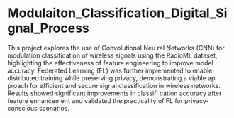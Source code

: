 # Modulaiton_Classification_Digital_Signal_Process
 This project explores the use of Convolutional Neu ral Networks (CNN) for modulation classification of wireless  signals using the RadioML dataset, highlighting the effectiveness  of feature engineering to improve model accuracy. Federated  Learning (FL) was further implemented to enable distributed  training while preserving privacy, demonstrating a viable ap proach for efficient and secure signal classification in wireless  networks. Results showed significant improvements in classifi cation accuracy after feature enhancement and validated the  practicality of FL for privacy-conscious scenarios.
